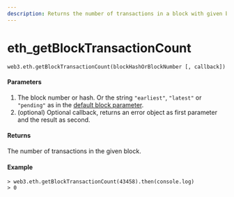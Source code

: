 ```yaml
---
description: Returns the number of transactions in a block with given block number
---
```


# eth\_getBlockTransactionCount

```text
web3.eth.getBlockTransactionCount(blockHashOrBlockNumber [, callback])
```

#### Parameters

1. The block number or hash. Or the string `"earliest"`, `"latest"` or `"pending"` as in the [default block parameter](https://web3js.readthedocs.io/en/v1.3.0/web3-eth.html#eth-defaultblock).
2.  \(optional\) Optional callback, returns an error object as first parameter and the result as second.

#### Returns

The number of transactions in the given block.

#### Example

```text
> web3.eth.getBlockTransactionCount(43458).then(console.log)
> 0
```

